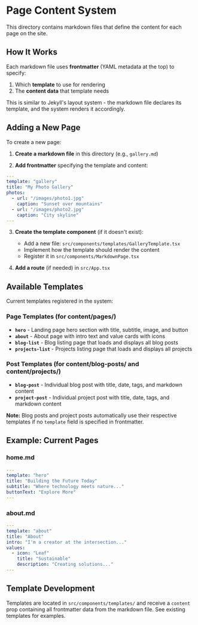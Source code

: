 # Page Content System

This directory contains markdown files that define the content for each page on the site.

## How It Works

Each markdown file uses **frontmatter** (YAML metadata at the top) to specify:
1. Which **template** to use for rendering
2. The **content data** that template needs

This is similar to Jekyll's layout system - the markdown file declares its template, and the system renders it accordingly.

## Adding a New Page

To create a new page:

1. **Create a markdown file** in this directory (e.g., `gallery.md`)

2. **Add frontmatter** specifying the template and content:
```yaml
---
template: "gallery"
title: "My Photo Gallery"
photos:
  - url: "/images/photo1.jpg"
    caption: "Sunset over mountains"
  - url: "/images/photo2.jpg"
    caption: "City skyline"
---
```

3. **Create the template component** (if it doesn't exist):
   - Add a new file: `src/components/templates/GalleryTemplate.tsx`
   - Implement how the template should render the content
   - Register it in `src/components/MarkdownPage.tsx`

4. **Add a route** (if needed) in `src/App.tsx`

## Available Templates

Current templates registered in the system:

### Page Templates (for content/pages/)
- **`hero`** - Landing page hero section with title, subtitle, image, and button
- **`about`** - About page with intro text and value cards with icons
- **`blog-list`** - Blog listing page that loads and displays all blog posts
- **`projects-list`** - Projects listing page that loads and displays all projects

### Post Templates (for content/blog-posts/ and content/projects/)
- **`blog-post`** - Individual blog post with title, date, tags, and markdown content
- **`project-post`** - Individual project post with title, date, tags, and markdown content

**Note:** Blog posts and project posts automatically use their respective templates if no `template` field is specified in frontmatter.

## Example: Current Pages

### home.md
```yaml
---
template: "hero"
title: "Building the Future Today"
subtitle: "Where technology meets nature..."
buttonText: "Explore More"
---
```

### about.md
```yaml
---
template: "about"
title: "About"
intro: "I'm a creator at the intersection..."
values:
  - icon: "Leaf"
    title: "Sustainable"
    description: "Creating solutions..."
---
```

## Template Development

Templates are located in `src/components/templates/` and receive a `content` prop containing all frontmatter data from the markdown file. See existing templates for examples.
